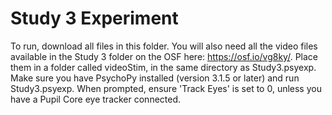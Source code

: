 # Study 3 Experiment
To run, download all files in this folder. You will also need all the video files available in the Study 3 folder on the OSF here: https://osf.io/vg8ky/. 
Place them in a folder called videoStim, in the same directory as Study3.psyexp.
Make sure you have PsychoPy installed (version 3.1.5 or later) and run Study3.psyexp. 
When prompted, ensure 'Track Eyes' is set to 0, unless you have a Pupil Core eye tracker connected.
